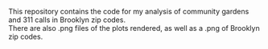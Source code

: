 This repository contains the code for my analysis of community gardens and 311 calls in Brooklyn zip codes.  
There are also .png files of the plots rendered, as well as a .png of Brooklyn zip codes.
